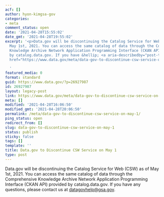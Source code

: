 ```yaml
---
acf: []
author: hyon-kimgsa-gov
categories:
- meta
comment_status: open
date: '2021-04-28T15:55:02'
date_gmt: '2021-04-28T19:55:02'
excerpt: '<p>Data.gov will be discontinuing the Catalog Service for Web (CSW) as of
  May 1st, 2021. You can access the same catalog of data through the Comprehensive
  Knowledge Archive Network Application Programming Interface (CKAN API) provided
  by catalog.data.gov. If you have &hellip; <a aria-describedby="post-title-26927987"
  href="https://www.data.gov/meta/data-gov-to-discontinue-csw-service-on-may-1/">Continued</a></p>

  '
featured_media: 0
format: standard
guid: https://www.data.gov/?p=26927987
id: 26927987
layout: legacy-post
link: https://www.data.gov/meta/data-gov-to-discontinue-csw-service-on-may-1/
meta: []
modified: '2021-04-28T16:06:50'
modified_gmt: '2021-04-28T20:06:50'
permalink: /meta/data-gov-to-discontinue-csw-service-on-may-1/
ping_status: open
redirect_from: []
slug: data-gov-to-discontinue-csw-service-on-may-1
status: publish
sticky: false
tags: []
template: ''
title: Data.gov to Discontinue CSW Service on May 1
type: post
---
```

Data.gov will be discontinuing the Catalog Service for Web (CSW) as of May 1st, 2021. You can access the same catalog of data through the Comprehensive Knowledge Archive Network Application Programming Interface (CKAN API) provided by catalog.data.gov. If you have any questions, please contact us at datagovhelp@gsa.gov.


